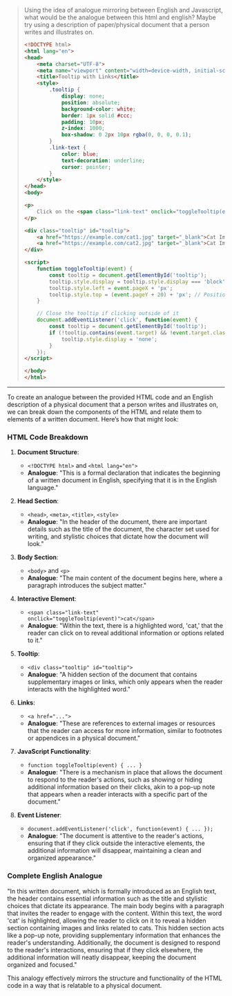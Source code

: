 > Using the idea of analogue mirroring between English and Javascript, what would be the analogue between this html and english? Maybe try using a description of paper/physical document that a person writes and illustrates on.
> 
> ```html
> <!DOCTYPE html>
> <html lang="en">
> <head>
>     <meta charset="UTF-8">
>     <meta name="viewport" content="width=device-width, initial-scale=1.0">
>     <title>Tooltip with Links</title>
>     <style>
>         .tooltip {
>             display: none;
>             position: absolute;
>             background-color: white;
>             border: 1px solid #ccc;
>             padding: 10px;
>             z-index: 1000;
>             box-shadow: 0 2px 10px rgba(0, 0, 0, 0.1);
>         }
>         .link-text {
>             color: blue;
>             text-decoration: underline;
>             cursor: pointer;
>         }
>     </style>
> </head>
> <body>
> 
> <p>
>     Click on the <span class="link-text" onclick="toggleTooltip(event)">cat</span> to see options.
> </p>
> 
> <div class="tooltip" id="tooltip">
>     <a href="https://example.com/cat1.jpg" target="_blank">Cat Image 1</a><br>
>     <a href="https://example.com/cat2.jpg" target="_blank">Cat Image 2</a>
> </div>
> 
> <script>
>     function toggleTooltip(event) {
>         const tooltip = document.getElementById('tooltip');
>         tooltip.style.display = tooltip.style.display === 'block' ? 'none' : 'block';
>         tooltip.style.left = event.pageX + 'px';
>         tooltip.style.top = (event.pageY + 20) + 'px'; // Position below the text
>     }
> 
>     // Close the tooltip if clicking outside of it
>     document.addEventListener('click', function(event) {
>         const tooltip = document.getElementById('tooltip');
>         if (!tooltip.contains(event.target) && !event.target.classList.contains('link-text')) {
>             tooltip.style.display = 'none';
>         }
>     });
> </script>
> 
> </body>
> </html>
> 
> ```

---

To create an analogue between the provided HTML code and an English description of a physical document that a person writes and illustrates on, we can break down the components of the HTML and relate them to elements of a written document. Here’s how that might look:

### HTML Code Breakdown

1. **Document Structure**: 
   - `<!DOCTYPE html>` and `<html lang="en">`
   - **Analogue**: "This is a formal declaration that indicates the beginning of a written document in English, specifying that it is in the English language."

2. **Head Section**:
   - `<head>`, `<meta>`, `<title>`, `<style>`
   - **Analogue**: "In the header of the document, there are important details such as the title of the document, the character set used for writing, and stylistic choices that dictate how the document will look."

3. **Body Section**:
   - `<body>` and `<p>`
   - **Analogue**: "The main content of the document begins here, where a paragraph introduces the subject matter."

4. **Interactive Element**:
   - `<span class="link-text" onclick="toggleTooltip(event)">cat</span>`
   - **Analogue**: "Within the text, there is a highlighted word, 'cat,' that the reader can click on to reveal additional information or options related to it."

5. **Tooltip**:
   - `<div class="tooltip" id="tooltip">`
   - **Analogue**: "A hidden section of the document that contains supplementary images or links, which only appears when the reader interacts with the highlighted word."

6. **Links**:
   - `<a href="...">`
   - **Analogue**: "These are references to external images or resources that the reader can access for more information, similar to footnotes or appendices in a physical document."

7. **JavaScript Functionality**:
   - `function toggleTooltip(event) { ... }`
   - **Analogue**: "There is a mechanism in place that allows the document to respond to the reader's actions, such as showing or hiding additional information based on their clicks, akin to a pop-up note that appears when a reader interacts with a specific part of the document."

8. **Event Listener**:
   - `document.addEventListener('click', function(event) { ... });`
   - **Analogue**: "The document is attentive to the reader's actions, ensuring that if they click outside the interactive elements, the additional information will disappear, maintaining a clean and organized appearance."

### Complete English Analogue

"In this written document, which is formally introduced as an English text, the header contains essential information such as the title and stylistic choices that dictate its appearance. The main body begins with a paragraph that invites the reader to engage with the content. Within this text, the word 'cat' is highlighted, allowing the reader to click on it to reveal a hidden section containing images and links related to cats. This hidden section acts like a pop-up note, providing supplementary information that enhances the reader's understanding. Additionally, the document is designed to respond to the reader's interactions, ensuring that if they click elsewhere, the additional information will neatly disappear, keeping the document organized and focused."

This analogy effectively mirrors the structure and functionality of the HTML code in a way that is relatable to a physical document.
